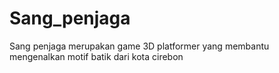 # Sang_penjaga
Sang penjaga merupakan game 3D platformer yang membantu mengenalkan motif batik dari kota cirebon
